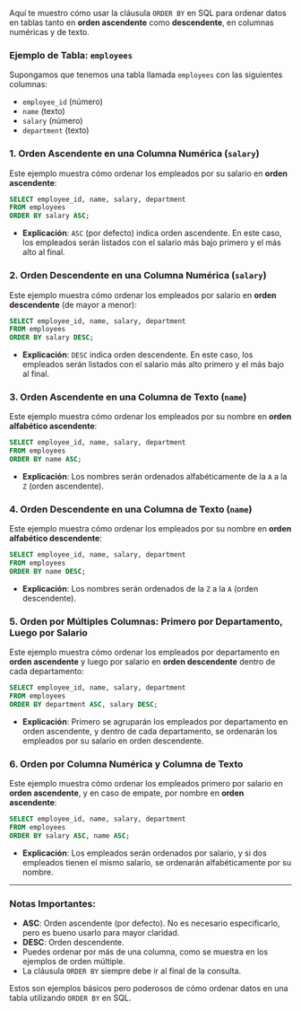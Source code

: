 Aquí te muestro cómo usar la cláusula `ORDER BY` en SQL para ordenar datos en tablas tanto en **orden ascendente** como **descendente**, en columnas numéricas y de texto.

### Ejemplo de Tabla: `employees`
Supongamos que tenemos una tabla llamada `employees` con las siguientes columnas:
- `employee_id` (número)
- `name` (texto)
- `salary` (número)
- `department` (texto)

### 1. **Orden Ascendente en una Columna Numérica (`salary`)**

Este ejemplo muestra cómo ordenar los empleados por su salario en **orden ascendente**:

```sql
SELECT employee_id, name, salary, department
FROM employees
ORDER BY salary ASC;
```

- **Explicación**: `ASC` (por defecto) indica orden ascendente. En este caso, los empleados serán listados con el salario más bajo primero y el más alto al final.

### 2. **Orden Descendente en una Columna Numérica (`salary`)**

Este ejemplo muestra cómo ordenar los empleados por salario en **orden descendente** (de mayor a menor):

```sql
SELECT employee_id, name, salary, department
FROM employees
ORDER BY salary DESC;
```

- **Explicación**: `DESC` indica orden descendente. En este caso, los empleados serán listados con el salario más alto primero y el más bajo al final.

### 3. **Orden Ascendente en una Columna de Texto (`name`)**

Este ejemplo muestra cómo ordenar los empleados por su nombre en **orden alfabético ascendente**:

```sql
SELECT employee_id, name, salary, department
FROM employees
ORDER BY name ASC;
```

- **Explicación**: Los nombres serán ordenados alfabéticamente de la `A` a la `Z` (orden ascendente).

### 4. **Orden Descendente en una Columna de Texto (`name`)**

Este ejemplo muestra cómo ordenar los empleados por su nombre en **orden alfabético descendente**:

```sql
SELECT employee_id, name, salary, department
FROM employees
ORDER BY name DESC;
```

- **Explicación**: Los nombres serán ordenados de la `Z` a la `A` (orden descendente).

### 5. **Orden por Múltiples Columnas: Primero por Departamento, Luego por Salario**

Este ejemplo muestra cómo ordenar los empleados por departamento en **orden ascendente** y luego por salario en **orden descendente** dentro de cada departamento:

```sql
SELECT employee_id, name, salary, department
FROM employees
ORDER BY department ASC, salary DESC;
```

- **Explicación**: Primero se agruparán los empleados por departamento en orden ascendente, y dentro de cada departamento, se ordenarán los empleados por su salario en orden descendente.

### 6. **Orden por Columna Numérica y Columna de Texto**

Este ejemplo muestra cómo ordenar los empleados primero por salario en **orden ascendente**, y en caso de empate, por nombre en **orden ascendente**:

```sql
SELECT employee_id, name, salary, department
FROM employees
ORDER BY salary ASC, name ASC;
```

- **Explicación**: Los empleados serán ordenados por salario, y si dos empleados tienen el mismo salario, se ordenarán alfabéticamente por su nombre.

---

### Notas Importantes:
- **ASC**: Orden ascendente (por defecto). No es necesario especificarlo, pero es bueno usarlo para mayor claridad.
- **DESC**: Orden descendente.
- Puedes ordenar por más de una columna, como se muestra en los ejemplos de orden múltiple.
- La cláusula `ORDER BY` siempre debe ir al final de la consulta.

Estos son ejemplos básicos pero poderosos de cómo ordenar datos en una tabla utilizando `ORDER BY` en SQL.